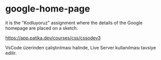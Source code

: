 # google-home-page
it is the "Kodluyoruz" assignment where the details of the Google homepage are placed on a sketch.

https://app.patika.dev/courses/css/cssodev3

VsCode üzerinden çalıştırılması halinde, Live Server kullanılması tavsiye edilir.
